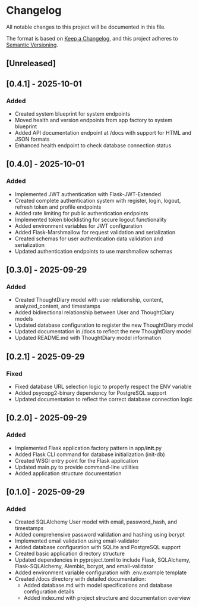 # Changelog

All notable changes to this project will be documented in this file.

The format is based on [Keep a Changelog](https://keepachangelog.com/en/1.0.0/),
and this project adheres to [Semantic Versioning](https://semver.org/spec/v2.0.0.html).

## [Unreleased]

## [0.4.1] - 2025-10-01

### Added
- Created system blueprint for system endpoints
- Moved health and version endpoints from app factory to system blueprint
- Added API documentation endpoint at /docs with support for HTML and JSON formats
- Enhanced health endpoint to check database connection status

## [0.4.0] - 2025-10-01

### Added
- Implemented JWT authentication with Flask-JWT-Extended
- Created complete authentication system with register, login, logout, refresh token and profile endpoints
- Added rate limiting for public authentication endpoints
- Implemented token blocklisting for secure logout functionality
- Added environment variables for JWT configuration
- Added Flask-Marshmallow for request validation and serialization
- Created schemas for user authentication data validation and serialization
- Updated authentication endpoints to use marshmallow schemas

## [0.3.0] - 2025-09-29

### Added
- Created ThoughtDiary model with user relationship, content, analyzed_content, and timestamps
- Added bidirectional relationship between User and ThoughtDiary models
- Updated database configuration to register the new ThoughtDiary model
- Updated documentation in /docs to reflect the new ThoughtDiary model
- Updated README.md with ThoughtDiary model information

## [0.2.1] - 2025-09-29

### Fixed
- Fixed database URL selection logic to properly respect the ENV variable
- Added psycopg2-binary dependency for PostgreSQL support
- Updated documentation to reflect the correct database connection logic

## [0.2.0] - 2025-09-29

### Added
- Implemented Flask application factory pattern in app/__init__.py
- Added Flask CLI command for database initialization (init-db)
- Created WSGI entry point for the Flask application
- Updated main.py to provide command-line utilities
- Added application structure documentation

## [0.1.0] - 2025-09-29

### Added
- Created SQLAlchemy User model with email, password_hash, and timestamps
- Added comprehensive password validation and hashing using bcrypt
- Implemented email validation using email-validator
- Added database configuration with SQLite and PostgreSQL support
- Created basic application directory structure
- Updated dependencies in pyproject.toml to include Flask, SQLAlchemy, Flask-SQLAlchemy, Alembic, bcrypt, and email-validator
- Added environment variable configuration with .env.example template
- Created /docs directory with detailed documentation:
  - Added database.md with model specifications and database configuration details
  - Added index.md with project structure and documentation overview